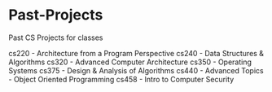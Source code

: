 # Past-Projects
Past CS Projects for classes

cs220 - Architecture from a Program Perspective
cs240 - Data Structures & Algorithms
cs320 - Advanced Computer Architecture
cs350 - Operating Systems
cs375 - Design & Analysis of Algorithms
cs440 - Advanced Topics - Object Oriented Programming
cs458 - Intro to Computer Security
